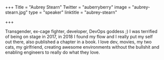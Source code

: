 +++
Title = "Aubrey Stearn"
Twitter = "auberryberry"
image = "aubrey-stearn.jpg"
type = "speaker"
linktitle = "aubrey-stearn"

+++

Transgender, ex-cage fighter, developer, DevOps goddess ;) I was terrified of being on stage in 2017, in 2018 I found my flow and I really put my self out there, also published a chapter in a book. I love dev, movies, my two cats, my girlfriend, creating awesome environments without the bullshit and enabling engineers to really do what they love.
